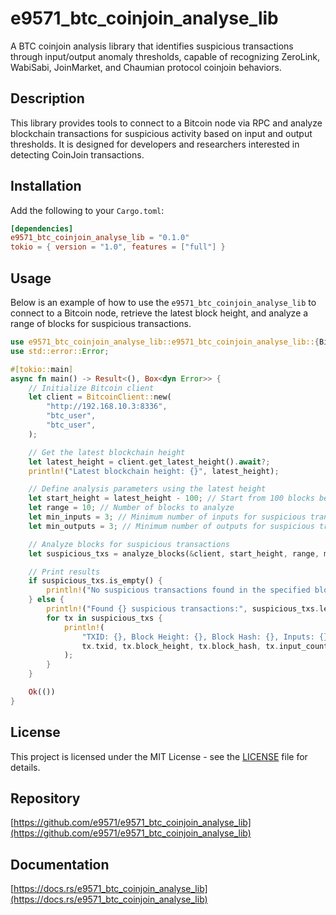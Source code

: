 # e9571_btc_coinjoin_analyse_lib

A BTC coinjoin analysis library that identifies suspicious transactions through input/output anomaly thresholds, capable of recognizing ZeroLink, WabiSabi, JoinMarket, and Chaumian protocol coinjoin behaviors.

## Description

This library provides tools to connect to a Bitcoin node via RPC and analyze blockchain transactions for suspicious activity based on input and output thresholds. It is designed for developers and researchers interested in detecting CoinJoin transactions.

## Installation

Add the following to your `Cargo.toml`:

```toml
[dependencies]
e9571_btc_coinjoin_analyse_lib = "0.1.0"
tokio = { version = "1.0", features = ["full"] }
```

## Usage

Below is an example of how to use the `e9571_btc_coinjoin_analyse_lib` to connect to a Bitcoin node, retrieve the latest block height, and analyze a range of blocks for suspicious transactions.

```rust
use e9571_btc_coinjoin_analyse_lib::e9571_btc_coinjoin_analyse_lib::{BitcoinClient, analyze_blocks};
use std::error::Error;

#[tokio::main]
async fn main() -> Result<(), Box<dyn Error>> {
    // Initialize Bitcoin client
    let client = BitcoinClient::new(
        "http://192.168.10.3:8336",
        "btc_user",
        "btc_user",
    );

    // Get the latest blockchain height
    let latest_height = client.get_latest_height().await?;
    println!("Latest blockchain height: {}", latest_height);

    // Define analysis parameters using the latest height
    let start_height = latest_height - 100; // Start from 100 blocks before the latest
    let range = 10; // Number of blocks to analyze
    let min_inputs = 3; // Minimum number of inputs for suspicious transaction
    let min_outputs = 3; // Minimum number of outputs for suspicious transaction

    // Analyze blocks for suspicious transactions
    let suspicious_txs = analyze_blocks(&client, start_height, range, min_inputs, min_outputs).await?;

    // Print results
    if suspicious_txs.is_empty() {
        println!("No suspicious transactions found in the specified block range.");
    } else {
        println!("Found {} suspicious transactions:", suspicious_txs.len());
        for tx in suspicious_txs {
            println!(
                "TXID: {}, Block Height: {}, Block Hash: {}, Inputs: {}, Outputs: {}",
                tx.txid, tx.block_height, tx.block_hash, tx.input_count, tx.output_count
            );
        }
    }

    Ok(())
}
```

## License

This project is licensed under the MIT License - see the [LICENSE](LICENSE) file for details.

## Repository

[https://github.com/e9571/e9571_btc_coinjoin_analyse_lib](https://github.com/e9571/e9571_btc_coinjoin_analyse_lib)

## Documentation

[https://docs.rs/e9571_btc_coinjoin_analyse_lib](https://docs.rs/e9571_btc_coinjoin_analyse_lib)